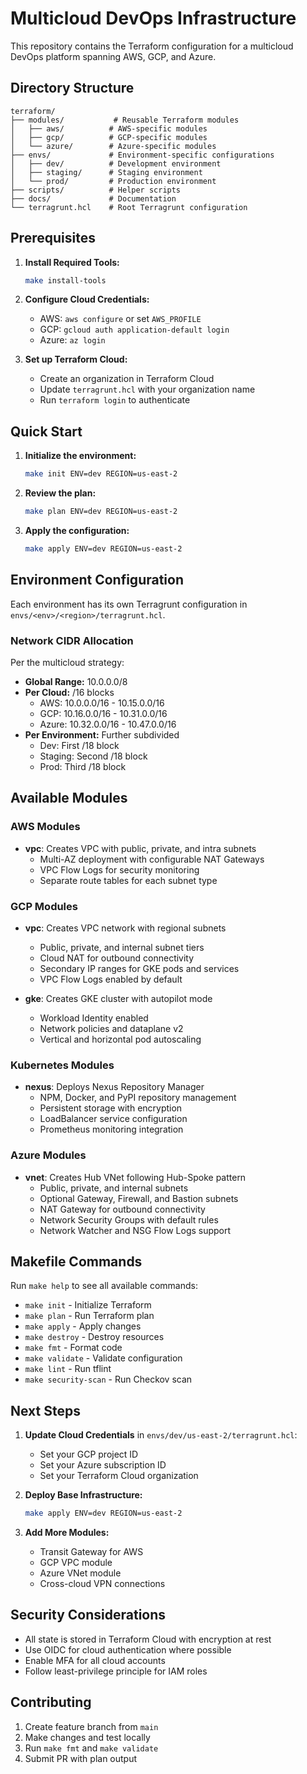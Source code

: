# Multicloud DevOps Infrastructure

This repository contains the Terraform configuration for a multicloud DevOps platform spanning AWS, GCP, and Azure.

## Directory Structure

```
terraform/
├── modules/           # Reusable Terraform modules
│   ├── aws/          # AWS-specific modules
│   ├── gcp/          # GCP-specific modules
│   └── azure/        # Azure-specific modules
├── envs/             # Environment-specific configurations
│   ├── dev/          # Development environment
│   ├── staging/      # Staging environment
│   └── prod/         # Production environment
├── scripts/          # Helper scripts
├── docs/             # Documentation
└── terragrunt.hcl    # Root Terragrunt configuration
```

## Prerequisites

1. **Install Required Tools:**
   ```bash
   make install-tools
   ```

2. **Configure Cloud Credentials:**
   - AWS: `aws configure` or set `AWS_PROFILE`
   - GCP: `gcloud auth application-default login`
   - Azure: `az login`

3. **Set up Terraform Cloud:**
   - Create an organization in Terraform Cloud
   - Update `terragrunt.hcl` with your organization name
   - Run `terraform login` to authenticate

## Quick Start

1. **Initialize the environment:**
   ```bash
   make init ENV=dev REGION=us-east-2
   ```

2. **Review the plan:**
   ```bash
   make plan ENV=dev REGION=us-east-2
   ```

3. **Apply the configuration:**
   ```bash
   make apply ENV=dev REGION=us-east-2
   ```

## Environment Configuration

Each environment has its own Terragrunt configuration in `envs/<env>/<region>/terragrunt.hcl`. 

### Network CIDR Allocation

Per the multicloud strategy:
- **Global Range:** 10.0.0.0/8
- **Per Cloud:** /16 blocks
  - AWS: 10.0.0.0/16 - 10.15.0.0/16
  - GCP: 10.16.0.0/16 - 10.31.0.0/16
  - Azure: 10.32.0.0/16 - 10.47.0.0/16
- **Per Environment:** Further subdivided
  - Dev: First /18 block
  - Staging: Second /18 block
  - Prod: Third /18 block

## Available Modules

### AWS Modules
- **vpc**: Creates VPC with public, private, and intra subnets
  - Multi-AZ deployment with configurable NAT Gateways
  - VPC Flow Logs for security monitoring
  - Separate route tables for each subnet type

### GCP Modules
- **vpc**: Creates VPC network with regional subnets
  - Public, private, and internal subnet tiers
  - Cloud NAT for outbound connectivity
  - Secondary IP ranges for GKE pods and services
  - VPC Flow Logs enabled by default

- **gke**: Creates GKE cluster with autopilot mode
  - Workload Identity enabled
  - Network policies and dataplane v2
  - Vertical and horizontal pod autoscaling

### Kubernetes Modules
- **nexus**: Deploys Nexus Repository Manager
  - NPM, Docker, and PyPI repository management
  - Persistent storage with encryption
  - LoadBalancer service configuration
  - Prometheus monitoring integration

### Azure Modules
- **vnet**: Creates Hub VNet following Hub-Spoke pattern
  - Public, private, and internal subnets
  - Optional Gateway, Firewall, and Bastion subnets
  - NAT Gateway for outbound connectivity
  - Network Security Groups with default rules
  - Network Watcher and NSG Flow Logs support

## Makefile Commands

Run `make help` to see all available commands:
- `make init` - Initialize Terraform
- `make plan` - Run Terraform plan
- `make apply` - Apply changes
- `make destroy` - Destroy resources
- `make fmt` - Format code
- `make validate` - Validate configuration
- `make lint` - Run tflint
- `make security-scan` - Run Checkov scan

## Next Steps

1. **Update Cloud Credentials** in `envs/dev/us-east-2/terragrunt.hcl`:
   - Set your GCP project ID
   - Set your Azure subscription ID
   - Set your Terraform Cloud organization

2. **Deploy Base Infrastructure:**
   ```bash
   make apply ENV=dev REGION=us-east-2
   ```

3. **Add More Modules:**
   - Transit Gateway for AWS
   - GCP VPC module
   - Azure VNet module
   - Cross-cloud VPN connections

## Security Considerations

- All state is stored in Terraform Cloud with encryption at rest
- Use OIDC for cloud authentication where possible
- Enable MFA for all cloud accounts
- Follow least-privilege principle for IAM roles

## Contributing

1. Create feature branch from `main`
2. Make changes and test locally
3. Run `make fmt` and `make validate`
4. Submit PR with plan output